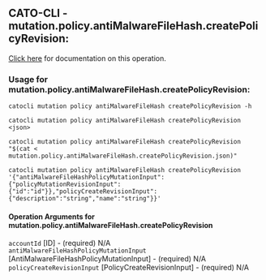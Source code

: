 
## CATO-CLI - mutation.policy.antiMalwareFileHash.createPolicyRevision:
[Click here](https://api.catonetworks.com/documentation/#mutation-mutation.policy.antiMalwareFileHash.createPolicyRevision) for documentation on this operation.

### Usage for mutation.policy.antiMalwareFileHash.createPolicyRevision:

`catocli mutation policy antiMalwareFileHash createPolicyRevision -h`

`catocli mutation policy antiMalwareFileHash createPolicyRevision <json>`

`catocli mutation policy antiMalwareFileHash createPolicyRevision "$(cat < mutation.policy.antiMalwareFileHash.createPolicyRevision.json)"`

`catocli mutation policy antiMalwareFileHash createPolicyRevision '{"antiMalwareFileHashPolicyMutationInput":{"policyMutationRevisionInput":{"id":"id"}},"policyCreateRevisionInput":{"description":"string","name":"string"}}'`


#### Operation Arguments for mutation.policy.antiMalwareFileHash.createPolicyRevision ####

`accountId` [ID] - (required) N/A    
`antiMalwareFileHashPolicyMutationInput` [AntiMalwareFileHashPolicyMutationInput] - (required) N/A    
`policyCreateRevisionInput` [PolicyCreateRevisionInput] - (required) N/A    
